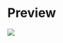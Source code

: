 # Preview

<img src="https://res.cloudinary.com/dnwmgftf8/image/upload/v1694957318/CleanShot_2023-09-17_at_15.27.50_sjhcbv.png" />
